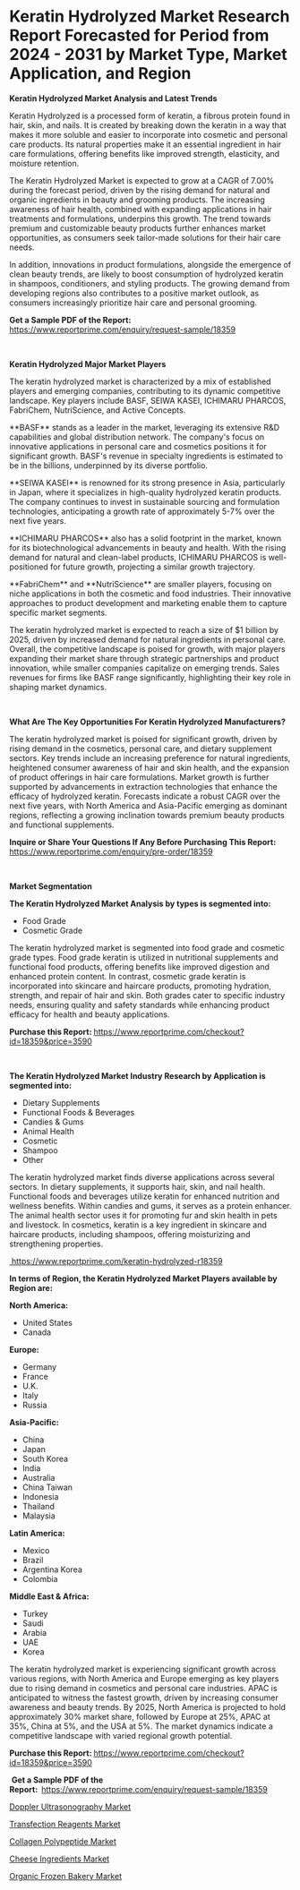 <p><h1>Keratin Hydrolyzed Market Research Report Forecasted for Period from 2024 -  2031 by Market Type, Market Application, and Region</h1></p><p><strong>Keratin Hydrolyzed Market Analysis and Latest Trends</strong></p>
<p><p>Keratin Hydrolyzed is a processed form of keratin, a fibrous protein found in hair, skin, and nails. It is created by breaking down the keratin in a way that makes it more soluble and easier to incorporate into cosmetic and personal care products. Its natural properties make it an essential ingredient in hair care formulations, offering benefits like improved strength, elasticity, and moisture retention.</p><p>The Keratin Hydrolyzed Market is expected to grow at a CAGR of 7.00% during the forecast period, driven by the rising demand for natural and organic ingredients in beauty and grooming products. The increasing awareness of hair health, combined with expanding applications in hair treatments and formulations, underpins this growth. The trend towards premium and customizable beauty products further enhances market opportunities, as consumers seek tailor-made solutions for their hair care needs.</p><p>In addition, innovations in product formulations, alongside the emergence of clean beauty trends, are likely to boost consumption of hydrolyzed keratin in shampoos, conditioners, and styling products. The growing demand from developing regions also contributes to a positive market outlook, as consumers increasingly prioritize hair care and personal grooming.</p></p>
<p><strong>Get a Sample PDF of the Report:&nbsp;</strong> <a href="https://www.reportprime.com/enquiry/request-sample/18359?utm_campaign=102&utm_medium=2&utm_source=Github&utm_content=ia&utm_term=21112024&utm_id=keratin-hydrolyzed">https://www.reportprime.com/enquiry/request-sample/18359</a></p>
<p>&nbsp;</p>
<p><strong>Keratin Hydrolyzed Major Market Players</strong></p>
<p><p>The keratin hydrolyzed market is characterized by a mix of established players and emerging companies, contributing to its dynamic competitive landscape. Key players include BASF, SEIWA KASEI, ICHIMARU PHARCOS, FabriChem, NutriScience, and Active Concepts.</p><p>**BASF** stands as a leader in the market, leveraging its extensive R&D capabilities and global distribution network. The company's focus on innovative applications in personal care and cosmetics positions it for significant growth. BASF's revenue in specialty ingredients is estimated to be in the billions, underpinned by its diverse portfolio. </p><p>**SEIWA KASEI** is renowned for its strong presence in Asia, particularly in Japan, where it specializes in high-quality hydrolyzed keratin products. The company continues to invest in sustainable sourcing and formulation technologies, anticipating a growth rate of approximately 5-7% over the next five years.</p><p>**ICHIMARU PHARCOS** also has a solid footprint in the market, known for its biotechnological advancements in beauty and health. With the rising demand for natural and clean-label products, ICHIMARU PHARCOS is well-positioned for future growth, projecting a similar growth trajectory.</p><p>**FabriChem** and **NutriScience** are smaller players, focusing on niche applications in both the cosmetic and food industries. Their innovative approaches to product development and marketing enable them to capture specific market segments.</p><p>The keratin hydrolyzed market is expected to reach a size of $1 billion by 2025, driven by increased demand for natural ingredients in personal care. Overall, the competitive landscape is poised for growth, with major players expanding their market share through strategic partnerships and product innovation, while smaller companies capitalize on emerging trends. Sales revenues for firms like BASF range significantly, highlighting their key role in shaping market dynamics.</p></p>
<p>&nbsp;</p>
<p><strong>What Are The Key Opportunities For Keratin Hydrolyzed Manufacturers?</strong></p>
<p><p>The keratin hydrolyzed market is poised for significant growth, driven by rising demand in the cosmetics, personal care, and dietary supplement sectors. Key trends include an increasing preference for natural ingredients, heightened consumer awareness of hair and skin health, and the expansion of product offerings in hair care formulations. Market growth is further supported by advancements in extraction technologies that enhance the efficacy of hydrolyzed keratin. Forecasts indicate a robust CAGR over the next five years, with North America and Asia-Pacific emerging as dominant regions, reflecting a growing inclination towards premium beauty products and functional supplements.</p></p>
<p><strong>Inquire or Share Your Questions If Any Before Purchasing This Report:</strong> <a href="https://www.reportprime.com/enquiry/pre-order/18359?utm_campaign=102&utm_medium=2&utm_source=Github&utm_content=ia&utm_term=21112024&utm_id=keratin-hydrolyzed">https://www.reportprime.com/enquiry/pre-order/18359</a></p>
<p>&nbsp;</p>
<p><strong>Market Segmentation</strong></p>
<p><strong>The Keratin Hydrolyzed Market Analysis by types is segmented into:</strong></p>
<p><ul><li>Food Grade</li><li>Cosmetic Grade</li></ul></p>
<p><p>The keratin hydrolyzed market is segmented into food grade and cosmetic grade types. Food grade keratin is utilized in nutritional supplements and functional food products, offering benefits like improved digestion and enhanced protein content. In contrast, cosmetic grade keratin is incorporated into skincare and haircare products, promoting hydration, strength, and repair of hair and skin. Both grades cater to specific industry needs, ensuring quality and safety standards while enhancing product efficacy for health and beauty applications.</p></p>
<p><strong>Purchase this Report:&nbsp;</strong><a href="https://www.reportprime.com/checkout?id=18359&price=3590&utm_campaign=102&utm_medium=2&utm_source=Github&utm_content=ia&utm_term=21112024&utm_id=keratin-hydrolyzed">https://www.reportprime.com/checkout?id=18359&price=3590</a></p>
<p>&nbsp;</p>
<p><strong>The Keratin Hydrolyzed Market Industry Research by Application is segmented into:</strong></p>
<p><ul><li>Dietary Supplements</li><li>Functional Foods & Beverages</li><li>Candies & Gums</li><li>Animal Health</li><li>Cosmetic</li><li>Shampoo</li><li>Other</li></ul></p>
<p><p>The keratin hydrolyzed market finds diverse applications across several sectors. In dietary supplements, it supports hair, skin, and nail health. Functional foods and beverages utilize keratin for enhanced nutrition and wellness benefits. Within candies and gums, it serves as a protein enhancer. The animal health sector uses it for promoting fur and skin health in pets and livestock. In cosmetics, keratin is a key ingredient in skincare and haircare products, including shampoos, offering moisturizing and strengthening properties.</p></p>
<p><a href="https://www.reportprime.com/keratin-hydrolyzed-r18359?utm_campaign=102&utm_medium=2&utm_source=Github&utm_content=ia&utm_term=21112024&utm_id=keratin-hydrolyzed">&nbsp;https://www.reportprime.com/keratin-hydrolyzed-r18359</a></p>
<p><strong>In terms of Region, the Keratin Hydrolyzed Market Players available by Region are:</strong></p>
<p>
    <p> <strong> North America: </strong>
        <ul>
            <li>United States</li>
            <li>Canada</li>
        </ul>
        </p> 
    <p> <strong> Europe: </strong>
        <ul>
            <li>Germany</li>
            <li>France</li>
            <li>U.K.</li>
            <li>Italy</li>
            <li>Russia</li>
        </ul>
        </p> 
    <p> <strong> Asia-Pacific: </strong>
        <ul>
            <li>China</li>
            <li>Japan</li>
            <li>South Korea</li>
            <li>India</li>
            <li>Australia</li>
            <li>China Taiwan</li>
            <li>Indonesia</li>
            <li>Thailand</li>
            <li>Malaysia</li>
        </ul>
        </p> 
    <p> <strong> Latin America: </strong>
        <ul>
            <li>Mexico</li>
            <li>Brazil</li>
            <li>Argentina Korea</li>
            <li>Colombia</li>
        </ul>
        </p> 
    <p> <strong> Middle East & Africa: </strong>
        <ul>
            <li>Turkey</li>
            <li>Saudi</li>
            <li>Arabia</li>
            <li>UAE</li>
            <li>Korea</li>
        </ul>
    </p>
    </p>
<p><p>The keratin hydrolyzed market is experiencing significant growth across various regions, with North America and Europe emerging as key players due to rising demand in cosmetics and personal care industries. APAC is anticipated to witness the fastest growth, driven by increasing consumer awareness and beauty trends. By 2025, North America is projected to hold approximately 30% market share, followed by Europe at 25%, APAC at 35%, China at 5%, and the USA at 5%. The market dynamics indicate a competitive landscape with varied regional growth potential.</p></p>
<p><strong>Purchase this Report: </strong><a href="https://www.reportprime.com/checkout?id=18359&price=3590&utm_campaign=102&utm_medium=2&utm_source=Github&utm_content=ia&utm_term=21112024&utm_id=keratin-hydrolyzed">https://www.reportprime.com/checkout?id=18359&price=3590</a></p>
<p>&nbsp;<strong>Get a Sample PDF of the Report:&nbsp;&nbsp;</strong><a href="https://www.reportprime.com/enquiry/request-sample/18359?utm_campaign=102&utm_medium=2&utm_source=Github&utm_content=ia&utm_term=21112024&utm_id=keratin-hydrolyzed">https://www.reportprime.com/enquiry/request-sample/18359</a></p>
<p><strong></strong></p>
<p><p><a href="https://www.linkedin.com/pulse/growth-rate-size-doppler-ultrasonography-market-anextraordinary-ygmge?utm_campaign=102&utm_medium=2&utm_source=Github&utm_content=ia&utm_term=21112024&utm_id=keratin-hydrolyzed">Doppler Ultrasonography Market</a></p><p><a href="https://issuu.com/reportprime-2/docs/transfection-reagents-market-size-2_49f1a9b9da33a1?utm_campaign=102&utm_medium=2&utm_source=Github&utm_content=ia&utm_term=21112024&utm_id=keratin-hydrolyzed">Transfection Reagents Market</a></p><p><a href="https://issuu.com/reportprime-2/docs/collagen-polypeptide-market-size-20_a7e3839e81dc43?utm_campaign=102&utm_medium=2&utm_source=Github&utm_content=ia&utm_term=21112024&utm_id=keratin-hydrolyzed">Collagen Polypeptide Market</a></p><p><a href="https://github.com/FosterFahey91/Market-Research-Report-List-1/blob/main/cheese-ingredients-market.md?utm_campaign=102&utm_medium=2&utm_source=Github&utm_content=ia&utm_term=21112024&utm_id=keratin-hydrolyzed">Cheese Ingredients Market</a></p><p><a href="https://github.com/NarcisoFerry/Market-Research-Report-List-1/blob/main/organic-frozen-bakery-market.md?utm_campaign=102&utm_medium=2&utm_source=Github&utm_content=ia&utm_term=21112024&utm_id=keratin-hydrolyzed">Organic Frozen Bakery Market</a></p></p>